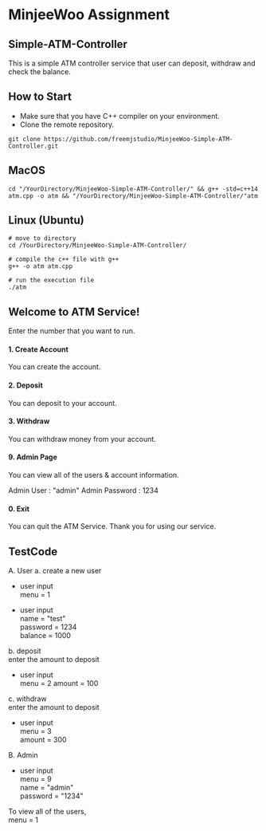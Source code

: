 # MinjeeWoo Assignment 
## Simple-ATM-Controller

This is a simple ATM controller service that user can deposit, withdraw and check the balance. 

## How to Start
- Make sure that you have C++ compiler on your environment. 
- Clone the remote repository. 

```
git clone https://github.com/freemjstudio/MinjeeWoo-Simple-ATM-Controller.git
```

## MacOS

```
cd "/YourDirectory/MinjeeWoo-Simple-ATM-Controller/" && g++ -std=c++14 atm.cpp -o atm && "/YourDirectory/MinjeeWoo-Simple-ATM-Controller/"atm
```

## Linux (Ubuntu)
```
# move to directory 
cd /YourDirectory/MinjeeWoo-Simple-ATM-Controller/

# compile the c++ file with g++ 
g++ -o atm atm.cpp 

# run the execution file
./atm 
```

## Welcome to ATM Service!

Enter the number that you want to run. 

#### 1. Create Account   
You can create the account.  

#### 2. Deposit   
You can deposit to your account.  

#### 3. Withdraw   
You can withdraw money from your account. 

#### 9. Admin Page  
You can view all of the users & account information. 

Admin User : "admin"
Admin Password : 1234

#### 0. Exit  
You can quit the ATM Service. Thank you for using our service. 

## TestCode

A. User
a. create a new user 
- user input  
menu = 1  

- user input  
name = "test"  
password = 1234  
balance = 1000  

b. deposit   
enter the amount to deposit   
- user input   
menu = 2
amount = 100  

c. withdraw   
enter the amount to deposit   
- user input    
menu = 3  
amount = 300   


B. Admin   
- user input   
menu = 9  
name = "admin"  
password = "1234"  

To view all of the users,   
menu = 1  
